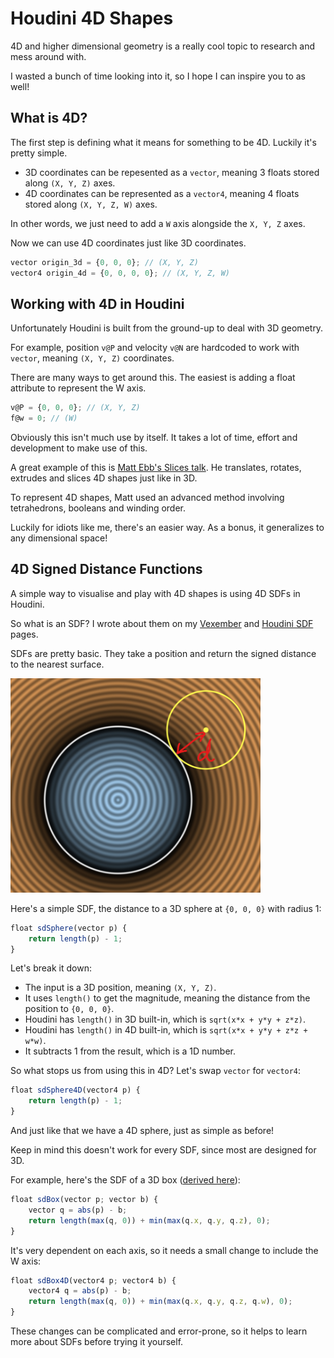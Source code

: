 # Houdini 4D Shapes
4D and higher dimensional geometry is a really cool topic to research and mess around with.

I wasted a bunch of time looking into it, so I hope I can inspire you to as well!

## What is 4D?
The first step is defining what it means for something to be 4D. Luckily it's pretty simple.

- 3D coordinates can be repesented as a `vector`, meaning 3 floats stored along `(X, Y, Z)` axes.
- 4D coordinates can be represented as a `vector4`, meaning 4 floats stored along `(X, Y, Z, W)` axes.

In other words, we just need to add a `W` axis alongside the `X, Y, Z` axes.

Now we can use 4D coordinates just like 3D coordinates.

```js
vector origin_3d = {0, 0, 0}; // (X, Y, Z)
vector4 origin_4d = {0, 0, 0, 0}; // (X, Y, Z, W)
```

## Working with 4D in Houdini
Unfortunately Houdini is built from the ground-up to deal with 3D geometry.

For example, position `v@P` and velocity `v@N` are hardcoded to work with `vector`, meaning `(X, Y, Z)` coordinates.

There are many ways to get around this. The easiest is adding a float attribute to represent the W axis.

```js
v@P = {0, 0, 0}; // (X, Y, Z)
f@w = 0; // (W)
```

Obviously this isn't much use by itself. It takes a lot of time, effort and development to make use of this.

A great example of this is [Matt Ebb's Slices talk](https://www.youtube.com/watch?v=WryM1E8E9qs). He translates, rotates, extrudes and slices 4D shapes just like in 3D.

To represent 4D shapes, Matt used an advanced method involving tetrahedrons, booleans and winding order.

Luckily for idiots like me, there's an easier way. As a bonus, it generalizes to any dimensional space!

## 4D Signed Distance Functions
A simple way to visualise and play with 4D shapes is using 4D SDFs in Houdini.

So what is an SDF? I wrote about them on my [Vexember](./Vexember.md) and [Houdini SDF](./Houdini_SDFs.md) pages.

SDFs are pretty basic. They take a position and return the signed distance to the nearest surface.

<img src="./images/vexember/vexemberd.png" width="400">

Here's a simple SDF, the distance to a 3D sphere at `{0, 0, 0}` with radius 1:

```js
float sdSphere(vector p) {
	return length(p) - 1;
}
```

Let's break it down:

- The input is a 3D position, meaning `(X, Y, Z)`.
- It uses `length()` to get the magnitude, meaning the distance from the position to `{0, 0, 0}`.
- Houdini has `length()` in 3D built-in, which is `sqrt(x*x + y*y + z*z)`.
- Houdini has `length()` in 4D built-in, which is `sqrt(x*x + y*y + z*z + w*w)`.
- It subtracts 1 from the result, which is a 1D number.

So what stops us from using this in 4D? Let's swap `vector` for `vector4`:

```js
float sdSphere4D(vector4 p) {
	return length(p) - 1;
}
```

And just like that we have a 4D sphere, just as simple as before!

Keep in mind this doesn't work for every SDF, since most are designed for 3D.

For example, here's the SDF of a 3D box ([derived here](https://www.youtube.com/watch?v=62-pRVZuS5c)):

```js
float sdBox(vector p; vector b) {
	vector q = abs(p) - b;
	return length(max(q, 0)) + min(max(q.x, q.y, q.z), 0);
}
```

It's very dependent on each axis, so it needs a small change to include the W axis:

```js
float sdBox4D(vector4 p; vector4 b) {
	vector4 q = abs(p) - b;
	return length(max(q, 0)) + min(max(q.x, q.y, q.z, q.w), 0);
}
```

These changes can be complicated and error-prone, so it helps to learn more about SDFs before trying it yourself.
